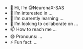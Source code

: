 - 👋 Hi, I’m @NeuronaX-SAS
- 👀 I’m interested in ...
- 🌱 I’m currently learning ...
- 💞️ I’m looking to collaborate on ...
- 📫 How to reach me ...
- 😄 Pronouns: ...
- ⚡ Fun fact: ...

<!---
NeuronaX-SAS/NeuronaX-SAS is a ✨ special ✨ repository because its `README.md` (this file) appears on your GitHub profile.
You can click the Preview link to take a look at your changes.
--->
